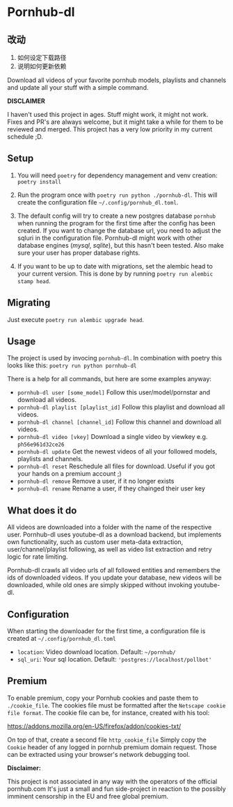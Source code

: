 # Pornhub-dl

## 改动
1. 如何设定下载路径
2. 说明如何更新依赖

Download all videos of your favorite pornhub models, playlists and channels and update all your stuff with a simple command.

**DISCLAIMER**

I haven't used this project in ages. Stuff might work, it might not work. \
Fixes and PR's are always welcome, but it might take a while for them to be reviewed and merged.
This project has a very low priority in my current schedule ;D.

## Setup

1. You will need `poetry` for dependency management and venv creation: `poetry install`
1. Run the program once with `poetry run python ./pornhub-dl`. This will create the configuration file `~/.config/pornhub_dl.toml`.
1. The default config will try to create a new postgres database `pornhub` when running the program for the first time after the config has been created.
If you want to change the database url, you need to adjust the sqluri in the configuration file.
Pornhub-dl might work with other database engines (_mysql_, _sqlite_), but this hasn't been tested.
Also make sure your user has proper database rights.

1. If you want to be up to date with migrations, set the alembic head to your current version.
This is done by by running `poetry run alembic stamp head`.

## Migrating

Just execute `poetry run alembic upgrade head`.

## Usage

The project is used by invocing `pornhub-dl`. In combination with poetry this looks like this: `poetry run python pornhub-dl`  

There is a help for all commands, but here are some examples anyway:

- `pornhub-dl user [some_model]` Follow this user/model/pornstar and download all videos.
- `pornhub-dl playlist [playlist_id]` Follow this playlist and download all videos.
- `pornhub-dl channel [channel_id]` Follow this channel and download all videos.
- `pornhub-dl video [vkey]` Download a single video by viewkey e.g. `ph56e961d32ce26`
- `pornhub-dl update` Get the newest videos of all your followed models, playlists and channels.
- `pornhub-dl reset` Reschedule all files for download. Useful if you got your hands on a premium account ;)
- `pornhub-dl remove` Remove a user, if it no longer exists
- `pornhub-dl rename` Rename a user, if they chainged their user key

## What does it do

All videos are downloaded into a folder with the name of the respective user.
Pornhub-dl uses youtube-dl as a download backend, but implements own functionality, such as custom user meta-data extraction, user/channel/playlist following, as well as video list extraction and retry logic for rate limiting.

Pornhub-dl crawls all video urls of all followed entities and remembers the ids of downloaded videos.
If you update your database, new videos will be downloaded, while old ones are simply skipped without invoking youtube-dl.

## Configuration

When starting the downloader for the first time, a configuration file is created at `~/.config/pornhub_dl.toml`

- `location`: Video download location. Default: `~/pornhub/`
- `sql_uri`: Your sql location. Default: `'postgres://localhost/pollbot'`

## Premium

To enable premium, copy your Pornhub cookies and paste them to `./cookie_file`.
The cookies file must be formatted after the `Netscape cookie file format`.
The cookie file can be, for instance, created with his tool:

https://addons.mozilla.org/en-US/firefox/addon/cookies-txt/

On top of that, create a second file `http_cookie_file`
Simply copy the `Cookie` header of any logged in pornhub premium domain request.
Those can be extracted using your browser's network debugging tool.

**Disclaimer:**

This project is not associated in any way with the operators of the official pornhub.com
It's just a small and fun side-project in reaction to the possibly imminent censorship in the EU and free global premium.
